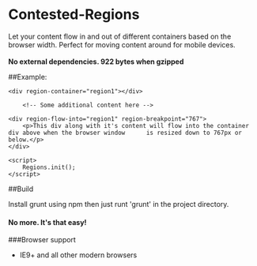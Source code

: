 Contested-Regions
============

Let your content flow in and out of different containers based on the browser width. Perfect for moving content around for mobile devices. <br><br><b>No external dependencies. 922 bytes when gzipped</b>

##Example:

	<div region-container="region1"></div>

    	<!-- Some additional content here -->

    <div region-flow-into="region1" region-breakpoint="767">
    	<p>This div along with it's content will flow into the container div above when the browser window 		is resized down to 767px or below.</p>
    </div>

    <script>
        Regions.init();
    </script>



##Build

Install grunt using npm then just runt 'grunt' in the project directory.

#### No more. It's that easy!


###Browser support

* IE9+ and all other modern browsers